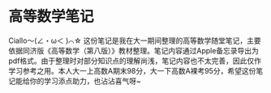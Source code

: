 # 高等数学笔记

Ciallo～(∠・ω＜ )⌒☆ 这份笔记是我在大一期间整理的高等数学随堂笔记，主要依据同济版《高等数学（第八版）》教材整理。笔记内容通过Apple备忘录导出为pdf格式。由于整理时对部分知识点的理解尚浅，笔记内容也不太完善，因此仅作学习参考之用。本人大一上高数A期末98分，大一下高数A裸考95分，希望这份笔记能给你的学习添点助力，也沾沾喜气呀~
